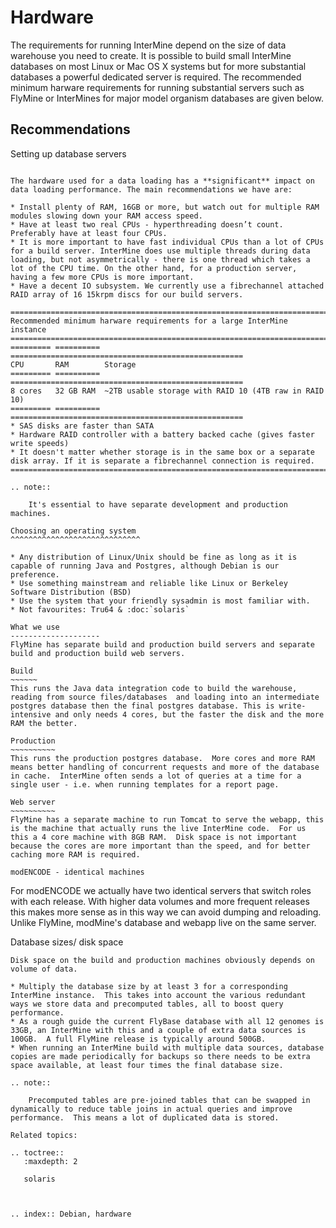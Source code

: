 Hardware
===================

The requirements for running InterMine depend on the size of data warehouse you need to create. It is possible to build small InterMine databases on most Linux or Mac OS X systems but for more substantial databases a powerful dedicated server is required. The recommended minimum harware requirements for running substantial servers such as FlyMine or InterMines for major model organism databases are given below.

Recommendations 
---------------

Setting up database servers 
~~~~~~~~~~~~~~~~~~~~~~~~~~~

The hardware used for a data loading has a **significant** impact on data loading performance. The main recommendations we have are:

* Install plenty of RAM, 16GB or more, but watch out for multiple RAM modules slowing down your RAM access speed.
* Have at least two real CPUs - hyperthreading doesn’t count. Preferably have at least four CPUs.
* It is more important to have fast individual CPUs than a lot of CPUs for a build server. InterMine does use multiple threads during data loading, but not asymmetrically - there is one thread which takes a lot of the CPU time. On the other hand, for a production server, having a few more CPUs is more important.
* Have a decent IO subsystem. We currently use a fibrechannel attached RAID array of 16 15krpm discs for our build servers.

=========================================================================
Recommended minimum harware requirements for a large InterMine instance
=========================================================================
========= ========== ====================================================
CPU       RAM        Storage
========= ========== ====================================================
8 cores   32 GB RAM  ~2TB usable storage with RAID 10 (4TB raw in RAID 10)
========= ========== ====================================================
* SAS disks are faster than SATA
* Hardware RAID controller with a battery backed cache (gives faster write speeds)
* It doesn't matter whether storage is in the same box or a separate disk array. If it is separate a fibrechannel connection is required.
=========================================================================

.. note::

    It's essential to have separate development and production machines.

Choosing an operating system
^^^^^^^^^^^^^^^^^^^^^^^^^^^^^

* Any distribution of Linux/Unix should be fine as long as it is capable of running Java and Postgres, although Debian is our preference. 
* Use something mainstream and reliable like Linux or Berkeley Software Distribution (BSD) 
* Use the system that your friendly sysadmin is most familiar with.
* Not favourites: Tru64 & :doc:`solaris`

What we use
--------------------
FlyMine has separate build and production build servers and separate build and production build web servers. 

Build
~~~~~~
This runs the Java data integration code to build the warehouse, reading from source files/databases  and loading into an intermediate postgres database then the final postgres database. This is write-intensive and only needs 4 cores, but the faster the disk and the more RAM the better.

Production
~~~~~~~~~~
This runs the production postgres database.  More cores and more RAM means better handling of concurrent requests and more of the database in cache.  InterMine often sends a lot of queries at a time for a single user - i.e. when running templates for a report page.

Web server
~~~~~~~~~~
FlyMine has a separate machine to run Tomcat to serve the webapp, this is the machine that actually runs the live InterMine code.  For us this a 4 core machine with 8GB RAM.  Disk space is not important because the cores are more important than the speed, and for better caching more RAM is required.

modENCODE - identical machines
~~~~~~~~~~~~~~~~~~~~~~~~~~~~~~
For modENCODE we actually have two identical servers that switch roles with each release.  With higher data volumes and more frequent releases this makes more sense as in this way we can avoid dumping and reloading. Unlike FlyMine, modMine's database and webapp live on the same server.

Database sizes/ disk space
~~~~~~~~~~~~~~~~~~~~~~~~~~
Disk space on the build and production machines obviously depends on volume of data. 

* Multiply the database size by at least 3 for a corresponding InterMine instance.  This takes into account the various redundant ways we store data and precomputed tables, all to boost query performance.
* As a rough guide the current FlyBase database with all 12 genomes is 33GB, an InterMine with this and a couple of extra data sources is 100GB.  A full FlyMine release is typically around 500GB.
* When running an InterMine build with multiple data sources, database copies are made periodically for backups so there needs to be extra space available, at least four times the final database size.

.. note::

    Precomputed tables are pre-joined tables that can be swapped in dynamically to reduce table joins in actual queries and improve performance.  This means a lot of duplicated data is stored.

Related topics:

.. toctree::
   :maxdepth: 2
   
   solaris
   


.. index:: Debian, hardware
